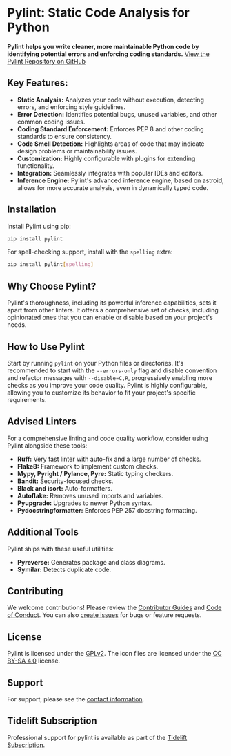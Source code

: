 # Pylint: Static Code Analysis for Python

**Pylint helps you write cleaner, more maintainable Python code by identifying potential errors and enforcing coding standards.**  [View the Pylint Repository on GitHub](https://github.com/pylint-dev/pylint)

## Key Features:

*   **Static Analysis:** Analyzes your code without execution, detecting errors, and enforcing style guidelines.
*   **Error Detection:** Identifies potential bugs, unused variables, and other common coding issues.
*   **Coding Standard Enforcement:** Enforces PEP 8 and other coding standards to ensure consistency.
*   **Code Smell Detection:**  Highlights areas of code that may indicate design problems or maintainability issues.
*   **Customization:** Highly configurable with plugins for extending functionality.
*   **Integration:** Seamlessly integrates with popular IDEs and editors.
*   **Inference Engine:** Pylint's advanced inference engine, based on astroid, allows for more accurate analysis, even in dynamically typed code.

## Installation

Install Pylint using pip:

```bash
pip install pylint
```

For spell-checking support, install with the `spelling` extra:

```bash
pip install pylint[spelling]
```

## Why Choose Pylint?

Pylint's thoroughness, including its powerful inference capabilities, sets it apart from other linters.  It offers a comprehensive set of checks, including opinionated ones that you can enable or disable based on your project's needs.

## How to Use Pylint

Start by running `pylint` on your Python files or directories. It's recommended to start with the `--errors-only` flag and disable convention and refactor messages with `--disable=C,R`, progressively enabling more checks as you improve your code quality. Pylint is highly configurable, allowing you to customize its behavior to fit your project's specific requirements.

## Advised Linters

For a comprehensive linting and code quality workflow, consider using Pylint alongside these tools:

*   **Ruff:** Very fast linter with auto-fix and a large number of checks.
*   **Flake8:** Framework to implement custom checks.
*   **Mypy, Pyright / Pylance, Pyre:** Static typing checkers.
*   **Bandit:** Security-focused checks.
*   **Black and isort:** Auto-formatters.
*   **Autoflake:** Removes unused imports and variables.
*   **Pyupgrade:** Upgrades to newer Python syntax.
*   **Pydocstringformatter:** Enforces PEP 257 docstring formatting.

## Additional Tools

Pylint ships with these useful utilities:

*   **Pyreverse:** Generates package and class diagrams.
*   **Symilar:** Detects duplicate code.

## Contributing

We welcome contributions!  Please review the [Contributor Guides](https://pylint.readthedocs.io/en/latest/development_guide/contribute.html) and [Code of Conduct](https://github.com/pylint-dev/pylint/blob/main/CODE_OF_CONDUCT.md).  You can also [create issues](https://pylint.readthedocs.io/en/latest/contact.html#bug-reports-feedback) for bugs or feature requests.

## License

Pylint is licensed under the [GPLv2](https://github.com/pylint-dev/pylint/blob/main/LICENSE).
The icon files are licensed under the [CC BY-SA 4.0](https://creativecommons.org/licenses/by-sa/4.0/) license.

## Support

For support, please see the [contact information](https://pylint.readthedocs.io/en/latest/contact.html).

## Tidelift Subscription

Professional support for pylint is available as part of the [Tidelift Subscription](https://tidelift.com/subscription/pkg/pypi-pylint?utm_source=pypi-pylint&utm_medium=referral&utm_campaign=readme).